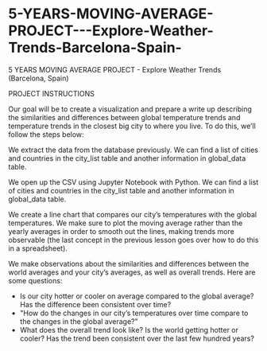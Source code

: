 # 5-YEARS-MOVING-AVERAGE-PROJECT---Explore-Weather-Trends-Barcelona-Spain-
5 YEARS MOVING AVERAGE PROJECT - Explore Weather Trends (Barcelona, Spain)

PROJECT INSTRUCTIONS

Our goal will be to create a visualization and prepare a write up describing the similarities and differences between global temperature trends and temperature trends in the closest big city to where you live. To do this, we’ll follow the steps below:

We extract the data from the database previously. We can find a list of cities and countries in the city_list table and another information in global_data table.

We open up the CSV using Jupyter Notebook with Python. We can find a list of cities and countries in the city_list table and another information in global_data table.

We create a line chart that compares our city’s temperatures with the global temperatures. We make sure to plot the moving average rather than the yearly averages in order to smooth out the lines, making trends more observable (the last concept in the previous lesson goes over how to do this in a spreadsheet).

We make observations about the similarities and differences between the world averages and your city’s averages, as well as overall trends. Here are some questions:

- Is our city hotter or cooler on average compared to the global average? Has the difference been consistent over time?
- "How do the changes in our city’s temperatures over time compare to the changes in the global average?”
- What does the overall trend look like? Is the world getting hotter or cooler? Has the trend been consistent over the last few hundred years?
